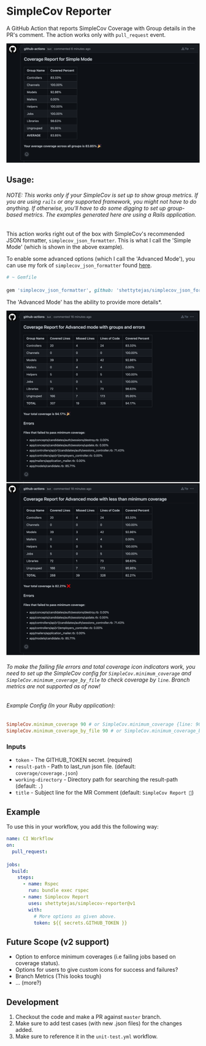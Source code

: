# SimpleCov Reporter

A GitHub Action that reports SimpleCov Coverage with Group details in the PR's comment. The action works only with `pull_request` event.

![Simple Mode Demo](./examples/simple-mode.png)

## Usage:

###### NOTE: This works only if your SimpleCov is set up to show group metrics. If you are using `rails` or any supported framework, you might not have to do anything. If otherwise, you'll have to do some digging to set up group-based metrics. The examples generated here are using a Rails application.

This action works right out of the box with SimpleCov's recommended JSON formatter, `simplecov_json_formatter`.
This is what I call the 'Simple Mode' (which is shown in the above example).

To enable some advanced options (which I call the 'Advanced Mode'), you can use my fork of `simplecov_json_formatter` found [here](https://www.github.com/shettytejas/simplecov_json_formatter).

```ruby
# ~ Gemfile

gem 'simplecov_json_formatter', github: 'shettytejas/simplecov_json_formatter', require: false
```

The 'Advanced Mode' has the ability to provide more details\*.

![Advanced Mode Demo: passing total but with failing files](./examples/am-with-groups-and-errors.png)
![Advanced Mode Demo: failing total with failing files](./examples/am-with-groups-less-than-minimum.png)

###### To make the failing file errors and total coverage icon indicators work, you need to set up the SimpleCov config for `SimpleCov.minimum_coverage` and `SimpleCov.minimum_coverage_by_file` to check coverage by `line`. Branch metrics are not supported as of now!

###### Example Config (In your Ruby application):

```ruby
SimpleCov.minimum_coverage 90 # or SimpleCov.minimum_coverage {line: 90}
SimpleCov.minimum_coverage_by_file 90 # or SimpleCov.minimum_coverage_by_file {line: 90}
```

### Inputs

- `token` - The GITHUB_TOKEN secret. (required)
- `result-path` - Path to last_run json file. (default: `coverage/coverage.json`)
- `working-directory` - Directory path for searching the result-path (default: `.`)
- `title` - Subject line for the MR Comment (default: `SimpleCov Report 🎉`)

## Example

To use this in your workflow, you add this the following way:

```yaml
name: CI Workflow
on:
  pull_request:

jobs:
  build:
    steps:
      - name: Rspec
        run: bundle exec rspec
      - name: Simplecov Report
        uses: shettytejas/simplecov-reporter@v1
        with:
          # More options as given above.
          token: ${{ secrets.GITHUB_TOKEN }}
```

## Future Scope (v2 support)

- Option to enforce minimum coverages (i.e failing jobs based on coverage status).
- Options for users to give custom icons for success and failures?
- Branch Metrics (This looks tough)
- ... (more?)

## Development

1. Checkout the code and make a PR against `master` branch.
2. Make sure to add test cases (with new .json files) for the changes added.
3. Make sure to reference it in the `unit-test.yml` workflow.
